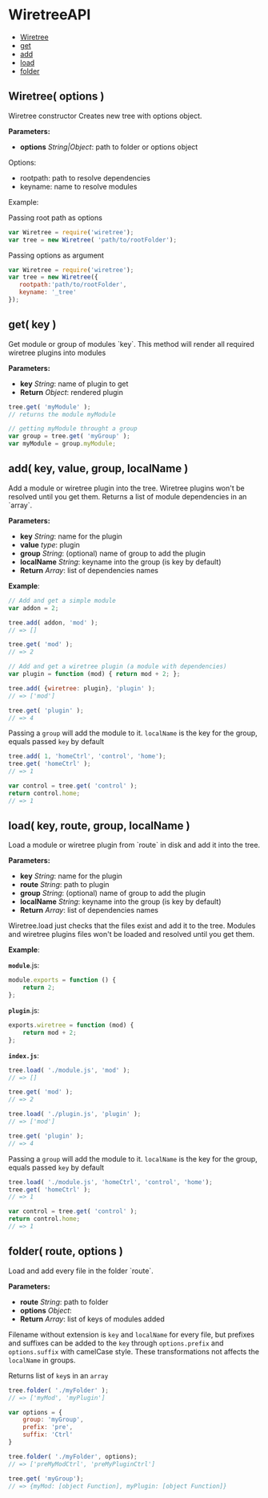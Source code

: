 WiretreeAPI
===========


- [Wiretree](#Wiretree)
- [get](#get)
- [add](#add)
- [load](#load)
- [folder](#folder)

<a name="Wiretree"></a>
Wiretree( options )
---------------------------------------------

Wiretree constructor
Creates new tree with options object.

**Parameters:**

- **options** *String|Object*: path to folder or options object


Options:
- rootpath: path to resolve dependencies
- keyname: name to resolve modules

Example:

Passing root path as options
```javascript
var Wiretree = require('wiretree');
var tree = new Wiretree( 'path/to/rootFolder');
```

Passing options as argument

```javascript
var Wiretree = require('wiretree');
var tree = new Wiretree({
   rootpath:'path/to/rootFolder',
   keyname: '_tree'
});
```


<a name="get"></a>
get( key )
---------------------------------------------

Get module or group of modules &#x60;key&#x60;.
This method will render all required wiretree plugins into modules

**Parameters:**

- **key** *String*: name of plugin to get
- **Return** *Object*: rendered plugin


```javascript
tree.get( 'myModule' );
// returns the module myModule

// getting myModule throught a group
var group = tree.get( 'myGroup' );
var myModule = group.myModule;
```


<a name="add"></a>
add( key, value, group, localName )
---------------------------------------------

Add a module or wiretree plugin into the tree. Wiretree plugins won&#x27;t be resolved until you get them.
Returns a list of module dependencies in an &#x60;array&#x60;.

**Parameters:**

- **key** *String*: name for the plugin
- **value** *type*: plugin
- **group** *String*: (optional) name of group to add the plugin
- **localName** *String*: keyname into the group (is key by default)
- **Return** *Array*: list of dependencies names


**Example**:

```javascript
// Add and get a simple module
var addon = 2;

tree.add( addon, 'mod' );
// => []

tree.get( 'mod' );
// => 2

// Add and get a wiretree plugin (a module with dependencies)
var plugin = function (mod) { return mod + 2; };

tree.add( {wiretree: plugin}, 'plugin' );
// => ['mod']

tree.get( 'plugin' );
// => 4
```

Passing a `group` will add the module to it. `localName` is the key for the group, equals passed `key` by default

```javascript
tree.add( 1, 'homeCtrl', 'control', 'home');
tree.get( 'homeCtrl' );
// => 1

var control = tree.get( 'control' );
return control.home;
// => 1
```


<a name="load"></a>
load( key, route, group, localName )
---------------------------------------------

Load a module or wiretree plugin from &#x60;route&#x60; in disk and add it into the tree.

**Parameters:**

- **key** *String*: name for the plugin
- **route** *String*: path to plugin
- **group** *String*: (optional) name of group to add the plugin
- **localName** *String*: keyname into the group (is key by default)
- **Return** *Array*: list of dependencies names


Wiretree.load just checks that the files exist and add it to the tree. Modules and wiretree plugins files won't be loaded and resolved until you get them.


**Example**:

**`module`**.js:
```javascript
module.exports = function () {
    return 2;
};
```

**`plugin`**.js:
```javascript
exports.wiretree = function (mod) {
    return mod + 2;
};
```

**`index.js`**:
```javascript
tree.load( './module.js', 'mod' );
// => []

tree.get( 'mod' );
// => 2

tree.load( './plugin.js', 'plugin' );
// => ['mod']

tree.get( 'plugin' );
// => 4
```

Passing a `group` will add the module to it. `localName` is the key for the group, equals passed `key` by default

```javascript
tree.load( './module.js', 'homeCtrl', 'control', 'home');
tree.get( 'homeCtrl' );
// => 1

var control = tree.get( 'control' );
return control.home;
// => 1
```


<a name="folder"></a>
folder( route, options )
---------------------------------------------

Load and add every file in the folder &#x60;route&#x60;.

**Parameters:**

- **route** *String*: path to folder
- **options** *Object*: 
- **Return** *Array*: list of keys of modules added


Filename without extension is `key` and `localName` for every file, but prefixes and suffixes can be
added to the `key` through `options.prefix` and `options.suffix` with camelCase style. These transformations
not affects the `localName` in groups.

Returns list of `key`s in an `array`

```javascript
tree.folder( './myFolder' );
// => ['myMod', 'myPlugin']

var options = {
    group: 'myGroup',
    prefix: 'pre',
    suffix: 'Ctrl'
}

tree.folder( './myFolder', options);
// => ['preMyModCtrl', 'preMyPluginCtrl']

tree.get( 'myGroup');
// => {myMod: [object Function], myPlugin: [object Function]}
```



